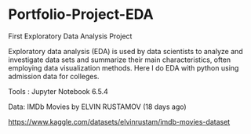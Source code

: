 # Portfolio-Project-EDA
First Exploratory Data Analysis Project

Exploratory data analysis (EDA) is used by data scientists to analyze and investigate data sets and summarize their main characteristics, often employing data visualization methods. Here I do EDA with python using admission data for colleges.

Tools : Jupyter Notebook 6.5.4

Data: IMDb Movies by ELVIN RUSTAMOV (18 days ago)

https://www.kaggle.com/datasets/elvinrustam/imdb-movies-dataset
